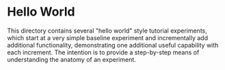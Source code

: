 # Hello World

This directory contains several "hello world" style tutorial experiments, which start at a very simple baseline experiment and incrementally add additional functionality, demonstrating one additional useful capability with each increment. The intention is to provide a step-by-step means of understanding the anatomy of an experiment.
